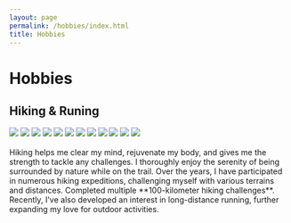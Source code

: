 ```yaml
---
layout: page
permalink: /hobbies/index.html
title: Hobbies
---
```


# Hobbies

## Hiking & Runing

<div class="third">
<img src="/images/hiking_1.jpg">
<img src="/images/hiking_3.jpg">
<img src="/images/hiking_2.jpg">
<img src="/images/hiking_4.jpg">
<img src="/images/hiking_6.jpg">
<img src="/images/hiking_5.jpg">
<img src="/images/hiking_7.jpg">
<img src="/images/hiking_8.jpg">
<img src="/images/hiking_10.jpg">
<img src="/images/hiking_9.jpg">
<img src="/images/hiking_13.jpg">
<img src="/images/hiking_11.jpg">

</div>
<br>Hiking helps me clear my mind, rejuvenate my body, and gives me the strength to tackle any challenges. I thoroughly enjoy the serenity of being surrounded by nature while on the trail. Over the years, I have participated in numerous hiking expeditions, challenging myself with various terrains and distances. Completed multiple **100-kilometer hiking challenges**. Recently, I've also developed an interest in long-distance running, further expanding my love for outdoor activities.